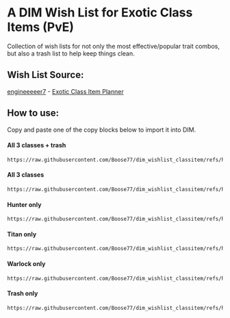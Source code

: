 # A DIM Wish List for Exotic Class Items (PvE)
Collection of wish lists for not only the most effective/popular trait combos, but also a trash list to help keep things clean. 

## Wish List Source:
[engineeeeer7](https://www.reddit.com/user/engineeeeer7) - [Exotic Class Item Planner](https://docs.google.com/spreadsheets/d/1gRfJIeC4-5mRv7dd5CWunVgUgpMV302UHw6zb5u7Uj0/template/preview)

## How to use:
Copy and paste one of the copy blocks below to import it into DIM.
#### All 3 classes + trash 
```
https://raw.githubusercontent.com/Boose77/dim_wishlist_classitem/refs/heads/main/wishlists/Class_Items_All.txt|https://raw.githubusercontent.com/Boose77/dim_wishlist_classitem/refs/heads/main/wishlists/Class_Items_Trash.txt
```
#### All 3 classes
```
https://raw.githubusercontent.com/Boose77/dim_wishlist_classitem/refs/heads/main/wishlists/Class_Items_All.txt
```
#### Hunter only
```
https://raw.githubusercontent.com/Boose77/dim_wishlist_classitem/refs/heads/main/wishlists/Class_Items_Hunter.txt
```
#### Titan only
```
https://raw.githubusercontent.com/Boose77/dim_wishlist_classitem/refs/heads/main/wishlists/Class_Items_Titan.txt
```
#### Warlock only
```
https://raw.githubusercontent.com/Boose77/dim_wishlist_classitem/refs/heads/main/wishlists/Class_Items_Warlock.txt
```
#### Trash only
```
https://raw.githubusercontent.com/Boose77/dim_wishlist_classitem/refs/heads/main/wishlists/Class_Items_Trash.txt
```
